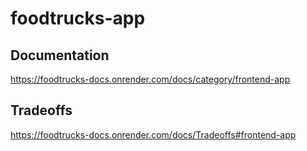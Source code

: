 # foodtrucks-app

## Documentation
https://foodtrucks-docs.onrender.com/docs/category/frontend-app

## Tradeoffs
https://foodtrucks-docs.onrender.com/docs/Tradeoffs#frontend-app
